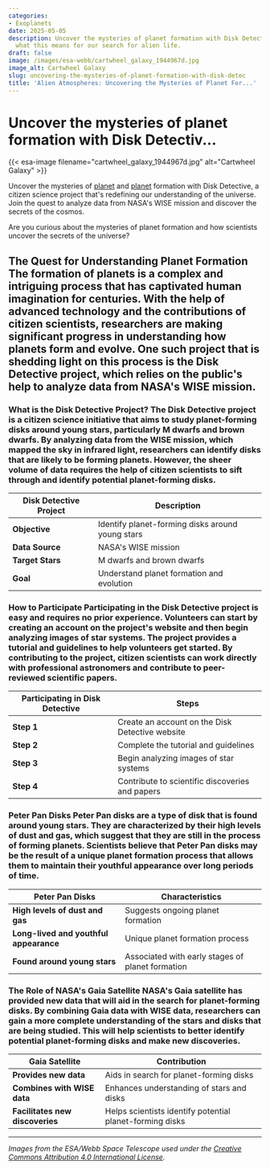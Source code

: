 ```yaml
---
categories:
- Exoplanets
date: 2025-05-05
description: Uncover the mysteries of planet formation with Disk Detective,... Explore
  what this means for our search for alien life.
draft: false
image: /images/esa-webb/cartwheel_galaxy_1944967d.jpg
image_alt: Cartwheel Galaxy
slug: uncovering-the-mysteries-of-planet-formation-with-disk-detec
title: 'Alien Atmospheres: Uncovering the Mysteries of Planet For...'
---
```


# Uncover the mysteries of planet formation with Disk Detectiv...
{{< esa-image filename="cartwheel_galaxy_1944967d.jpg" alt="Cartwheel Galaxy" >}}



Uncover the mysteries of [planet](/blog/the-rocky-divide) and [planet](/blog/unlocking-the-secrets-of-exoplanet-[formation](/blog/planetary-formation-and-the-commonality-of-neptune-worlds-be)-and-detection/) formation with Disk Detective, a citizen science project that's redefining our understanding of the universe. Join the quest to analyze data from NASA's WISE mission and discover the secrets of the cosmos.

Are you curious about the mysteries of planet formation and how scientists uncover the secrets of the universe?

 ## The Quest for Understanding Planet Formation The formation of planets is a complex and intriguing process that has captivated human imagination for centuries. With the help of advanced technology and the contributions of citizen scientists, researchers are making significant progress in understanding how planets form and evolve. One such project that is shedding light on this process is the Disk Detective project, which relies on the public's help to analyze data from NASA's WISE mission.

 ### What is the Disk Detective Project? The Disk Detective project is a citizen science initiative that aims to study planet-forming disks around young stars, particularly M dwarfs and brown dwarfs. By analyzing data from the WISE mission, which mapped the sky in infrared light, researchers can identify disks that are likely to be forming planets. However, the sheer volume of data requires the help of citizen scientists to sift through and identify potential planet-forming disks.

 | **Disk Detective Project** | **Description** |
| --- | --- |
| **Objective** | Identify planet-forming disks around young stars |
| **Data Source** | NASA's WISE mission |
| **Target Stars** | M dwarfs and brown dwarfs |
| **Goal** | Understand planet formation and evolution | ## The Role of Citizen Scientists Citizen scientists play a crucial role in the Disk Detective project by helping to identify disks in astronomical images. By analyzing these images, volunteers can contribute to scientific discoveries and gain a deeper understanding of the planet formation process. The project is open to anyone, regardless of background or prior knowledge, and can be accessed through the Disk Detective website.

 ### How to Participate Participating in the Disk Detective project is easy and requires no prior experience. Volunteers can start by creating an account on the project's website and then begin analyzing images of star systems. The project provides a tutorial and guidelines to help volunteers get started. By contributing to the project, citizen scientists can work directly with professional astronomers and contribute to peer-reviewed scientific papers.

 | **Participating in Disk Detective** | **Steps** |
| --- | --- |
| **Step 1** | Create an account on the Disk Detective website |
| **Step 2** | Complete the tutorial and guidelines |
| **Step 3** | Begin analyzing images of star systems |
| **Step 4** | Contribute to scientific discoveries and papers | ## Breakthroughs and Discoveries The Disk Detective project has already led to several important discoveries, including the identification of a new class of disks called Peter Pan disks. These disks are characterized by their long-lived and youthful appearance, and scientists believe that they may be the result of a unique planet formation process.

 ### Peter Pan Disks Peter Pan disks are a type of disk that is found around young stars. They are characterized by their high levels of dust and gas, which suggest that they are still in the process of forming planets. Scientists believe that Peter Pan disks may be the result of a unique planet formation process that allows them to maintain their youthful appearance over long periods of time.

 | **Peter Pan Disks** | **Characteristics** |
| --- | --- |
| **High levels of dust and gas** | Suggests ongoing planet formation |
| **Long-lived and youthful appearance** | Unique planet formation process |
| **Found around young stars** | Associated with early stages of planet formation | ## The Future of Planet Formation Research The Disk Detective project is set to continue making significant contributions to our understanding of planet formation. With the help of citizen scientists and the latest data from NASA's Gaia satellite, researchers are poised to make new discoveries and shed light on the mysteries of the universe.

 ### The Role of NASA's Gaia Satellite NASA's Gaia satellite has provided new data that will aid in the search for planet-forming disks. By combining Gaia data with WISE data, researchers can gain a more complete understanding of the stars and disks that are being studied. This will help scientists to better identify potential planet-forming disks and make new discoveries.

 | **Gaia Satellite** | **Contribution** |
| --- | --- |
| **Provides new data** | Aids in search for planet-forming disks |
| **Combines with WISE data** | Enhances understanding of stars and disks |
| **Facilitates new discoveries** | Helps scientists identify potential planet-forming disks | ## Conclusion The Disk Detective project is a unique opportunity for citizen scientists to contribute to our understanding of planet formation. By analyzing data from the WISE mission and identifying potential planet-forming disks, volunteers can help scientists make new discoveries and shed light on the mysteries of the universe. With the help of the latest data from NASA's Gaia satellite, the project is set to continue making significant contributions to our understanding of the universe.

---

*Images from the ESA/Webb Space Telescope used under the [Creative Commons Attribution 4.0 International License](https://creativecommons.org/licenses/by/4.0).*
